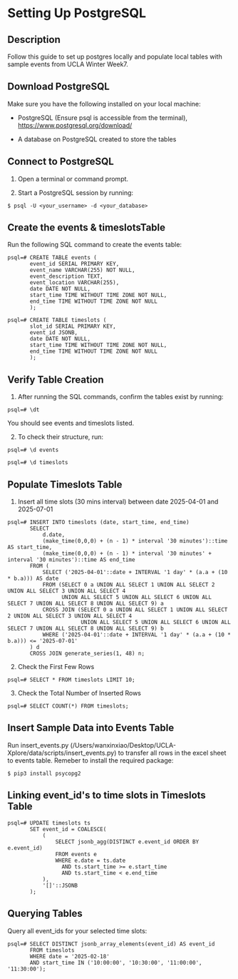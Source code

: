 # Setting Up PostgreSQL


## Description
Follow this guide to set up postgres locally and populate local tables with sample events from UCLA Winter Week7.

## Download PostgreSQL

Make sure you have the following installed on your local machine:

- PostgreSQL (Ensure psql is accessible from the terminal), https://www.postgresql.org/download/

- A database on PostgreSQL created to store the tables

## Connect to PostgreSQL

1. Open a terminal or command prompt.

2. Start a PostgreSQL session by running:
```
$ psql -U <your_username> -d <your_database>
```

## Create the events & timeslotsTable
Run the following SQL command to create the events table:
     
```
psql=# CREATE TABLE events (
       event_id SERIAL PRIMARY KEY,
       event_name VARCHAR(255) NOT NULL,
       event_description TEXT,
       event_location VARCHAR(255),
       date DATE NOT NULL,
       start_time TIME WITHOUT TIME ZONE NOT NULL,
       end_time TIME WITHOUT TIME ZONE NOT NULL
       );
```
```
psql=# CREATE TABLE timeslots (
       slot_id SERIAL PRIMARY KEY,
       event_id JSONB,
       date DATE NOT NULL,
       start_time TIME WITHOUT TIME ZONE NOT NULL,
       end_time TIME WITHOUT TIME ZONE NOT NULL
       );
```         
            
## Verify Table Creation

1. After running the SQL commands, confirm the tables exist by running:

```
psql=# \dt
```
You should see events and timeslots listed.


2. To check their structure, run:
```
psql=# \d events
```
```
psql=# \d timeslots
```

## Populate Timeslots Table

1. Insert all time slots (30 mins interval) between date 2025-04-01 and 2025-07-01
```
psql=# INSERT INTO timeslots (date, start_time, end_time)
       SELECT 
           d.date,
           (make_time(0,0,0) + (n - 1) * interval '30 minutes')::time AS start_time,
           (make_time(0,0,0) + (n - 1) * interval '30 minutes' + interval '30 minutes')::time AS end_time
       FROM (
           SELECT ('2025-04-01'::date + INTERVAL '1 day' * (a.a + (10 * b.a))) AS date
           FROM (SELECT 0 a UNION ALL SELECT 1 UNION ALL SELECT 2 UNION ALL SELECT 3 UNION ALL SELECT 4 
                 UNION ALL SELECT 5 UNION ALL SELECT 6 UNION ALL SELECT 7 UNION ALL SELECT 8 UNION ALL SELECT 9) a
           CROSS JOIN (SELECT 0 a UNION ALL SELECT 1 UNION ALL SELECT 2 UNION ALL SELECT 3 UNION ALL SELECT 4 
                       UNION ALL SELECT 5 UNION ALL SELECT 6 UNION ALL SELECT 7 UNION ALL SELECT 8 UNION ALL SELECT 9) b
           WHERE ('2025-04-01'::date + INTERVAL '1 day' * (a.a + (10 * b.a))) <= '2025-07-01'
       ) d
       CROSS JOIN generate_series(1, 48) n;
```

2. Check the First Few Rows
```
psql=# SELECT * FROM timeslots LIMIT 10;
```

3. Check the Total Number of Inserted Rows
```
psql=# SELECT COUNT(*) FROM timeslots;
```

## Insert Sample Data into Events Table

Run insert_events.py (/Users/wanxinxiao/Desktop/UCLA-Xplore/data/scripts/insert_events.py) to transfer all rows in the excel sheet to events table.
Remeber to install the required package:
```
$ pip3 install psycopg2
```

## Linking event_id's to time slots in Timeslots Table

```
psql=# UPDATE timeslots ts
       SET event_id = COALESCE(
           (
               SELECT jsonb_agg(DISTINCT e.event_id ORDER BY e.event_id)
               FROM events e
               WHERE e.date = ts.date
                 AND ts.start_time >= e.start_time
                 AND ts.start_time < e.end_time
           ),
           '[]'::JSONB
       );
```

## Querying Tables

Query all event_ids for your selected time slots:

```
psql=# SELECT DISTINCT jsonb_array_elements(event_id) AS event_id
       FROM timeslots
       WHERE date = '2025-02-18'
       AND start_time IN ('10:00:00', '10:30:00', '11:00:00', '11:30:00');

```
